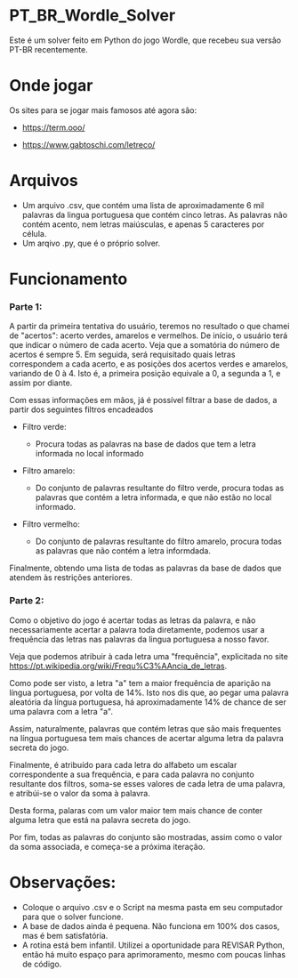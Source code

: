 # PT_BR_Wordle_Solver
Este é um solver feito em Python do jogo Wordle, que recebeu sua versão PT-BR recentemente.

# Onde jogar
Os sites para se jogar mais famosos até agora são:

- https://term.ooo/

- https://www.gabtoschi.com/letreco/

# Arquivos
- Um arquivo .csv, que contém uma lista de aproximadamente 6 mil palavras da lingua portuguesa que contém cinco letras. As palavras não contém acento, nem letras maiúsculas, e apenas 5 caracteres por célula.
- Um arqivo .py, que é o próprio solver.

# Funcionamento

### Parte 1:

A partir da primeira tentativa do usuário, teremos no resultado o que chamei de "acertos": acerto verdes, amarelos e vermelhos.
De início, o usuário terá que indicar o número de cada acerto. Veja que a somatória do número de acertos é sempre 5.
Em seguida, será requisitado quais letras correspondem a cada acerto, e as posições dos acertos verdes e amarelos, variando de 0 à 4. Isto é, a primeira posição equivale a 0, a segunda a 1, e assim por diante.

Com essas informações em mãos, já é possível filtrar a base de dados, a partir dos seguintes filtros encadeados
- Filtro verde:
  - Procura todas as palavras na base de dados que tem a letra informada no local informado

- Filtro amarelo:
  - Do conjunto de palavras resultante do filtro verde, procura todas as palavras que contém a letra informada, e que não estão no local informado.

- Filtro vermelho:
  - Do conjunto de palavras resultante do filtro amarelo, procura todas as palavras que não contém a letra informdada.

Finalmente, obtendo uma lista de todas as palavras da base de dados que atendem às restrições anteriores.

### Parte 2:

Como o objetivo do jogo é acertar todas as letras da palavra, e não necessariamente acertar a palavra toda diretamente, podemos usar a frequência das letras nas palavras da lingua portuguesa a nosso favor.

Veja que podemos atribuir à cada letra uma "frequência", explicitada no site https://pt.wikipedia.org/wiki/Frequ%C3%AAncia_de_letras.

Como pode ser visto, a letra "a" tem a maior frequência de aparição na língua portuguesa, por volta de 14%. Isto nos dis que, ao pegar uma palavra aleatória da língua portuguesa, há aproximadamente 14% de chance de ser uma palavra com a letra "a".

Assim, naturalmente, palavras que contém letras que são mais frequentes na língua portuguesa tem mais chances de acertar alguma letra da palavra secreta do jogo.

Finalmente, é atribuído para cada letra do alfabeto um escalar correspondente a sua frequência, e para cada palavra no conjunto resultante dos filtros, soma-se esses valores de cada letra de uma palavra, e atribúi-se o valor da soma à palavra.

Desta forma, palaras com um valor maior tem mais chance de conter alguma letra que está na palavra secreta do jogo.

Por fim, todas as palavras do conjunto são mostradas, assim como o valor da soma associada, e começa-se a próxima iteração.

# Observações:
- Coloque o arquivo .csv e o Script na mesma pasta em seu computador para que o solver funcione.
- A base de dados ainda é pequena. Não funciona em 100% dos casos, mas é bem satisfatória.
- A rotina está bem infantil. Utilizei a oportunidade para REVISAR Python, então há muito espaço para aprimoramento, mesmo com poucas linhas de código.


